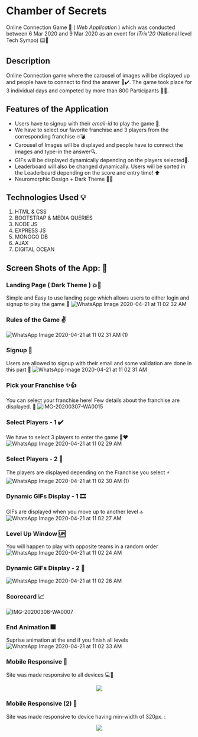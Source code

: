 
# Chamber of Secrets

Online Connection Game :space_invader: ( *Web Application* ) which was conducted between 6 Mar 2020 and 9 Mar 2020 as an event for *ITrix'20* (National level Tech Sympo) :keyboard::tada:

## Description
Online Connection game where the carousel of images will be displayed up and people have to connect to find the answer :100::heavy_check_mark:. The game took place for 3 individual days and competed by more than 800 Participants :busts_in_silhouette::fireworks:.

## Features of the Application
* Users have to signup with their *email-id* to play the game :e-mail:.
* We have to select our favorite franchise and 3 players from the corresponding franchise :fire::bomb:.
* Carousel of Images will be displayed and people have to connect the images and type-in the answer:mag:.
* GIFs will be displayed dynamically depending on the players selected:scroll:.
* Leaderboard will also be changed dynamically. Users will be sorted in the Leaderboard depending on the score and entry time! :arrow_up:
* Neuromorphic Design + Dark Theme :black_heart::100:

## Technologies Used :bulb:
1. HTML & CSS
2. BOOTSTRAP & MEDIA QUERIES
3. NODE JS
4. EXPRESS JS
5. MONOGO DB
6. AJAX
7. DIGITAL OCEAN

## Screen Shots of the App: :camera_flash:
### Landing Page ( Dark Theme )  :boom::black_heart:
Simple and Easy to use landing page which allows users to either login and signup to play the game :space_invader:
![WhatsApp Image 2020-04-21 at 11 02 32 AM](https://user-images.githubusercontent.com/56084840/79840238-49570800-83d3-11ea-89c1-9a07d67dc512.jpeg)
### Rules of the Game :v:
![WhatsApp Image 2020-04-21 at 11 02 31 AM (1)](https://user-images.githubusercontent.com/56084840/79840282-5542ca00-83d3-11ea-83b9-dfb91f4c2b77.jpeg)
### Signup :email:
Users are allowed to signup with their email and some validation are done in this part :metal:
![WhatsApp Image 2020-04-21 at 11 02 31 AM](https://user-images.githubusercontent.com/56084840/79840290-596ee780-83d3-11ea-96fe-c9faf688d99c.jpeg)
### Pick your Franchise :sparkles::+1:
You can select your franchise here! Few details about the franchise are displayed. :call_me_hand:
![IMG-20200307-WA0015](https://user-images.githubusercontent.com/56084840/79848246-765ce800-83de-11ea-9463-1f438a972e04.jpg)
### Select Players - 1 :heavy_check_mark:
We have to select 3 players to enter the game :100::hearts:
![WhatsApp Image 2020-04-21 at 11 02 29 AM](https://user-images.githubusercontent.com/56084840/79840302-5d9b0500-83d3-11ea-9e9b-c1231d6b3e67.jpeg)
### Select Players - 2 :tada:
The players are displayed depending on the Franchise you select :zap:
![WhatsApp Image 2020-04-21 at 11 02 30 AM (1)](https://user-images.githubusercontent.com/56084840/79840307-5ffd5f00-83d3-11ea-8f76-841ac7139a76.jpeg)
### Dynamic GIFs Display - 1 :film_strip:
GIFs are displayed when you move up to another level :top:
![WhatsApp Image 2020-04-21 at 11 02 27 AM](https://user-images.githubusercontent.com/56084840/79840328-668bd680-83d3-11ea-8545-87b1d181edcf.jpeg)
### Level Up Window  :up:
You will happen to play with opposite teams in a random order
![WhatsApp Image 2020-04-21 at 11 02 24 AM](https://user-images.githubusercontent.com/56084840/79840380-73a8c580-83d3-11ea-8e36-24aef2718aec.jpeg)
### Dynamic GIFs Display - 2 :movie_camera:
![WhatsApp Image 2020-04-21 at 11 02 26 AM](https://user-images.githubusercontent.com/56084840/79840376-72779880-83d3-11ea-8590-17be6bd65d7c.jpeg)
### Scorecard :chart_with_upwards_trend:
![IMG-20200308-WA0007](https://user-images.githubusercontent.com/56084840/79848255-78bf4200-83de-11ea-8d83-71af8826e6e5.jpg)
### End Animation :fireworks:
Suprise animation at the end if you finish all levels
![WhatsApp Image 2020-04-21 at 11 02 33 AM](https://user-images.githubusercontent.com/56084840/79840372-71df0200-83d3-11ea-9de9-bba6e5024683.jpeg)
### Mobile Responsive :iphone:
Site was made responsive to all devices :computer::iphone:
<p align = "center">
<img src = "https://user-images.githubusercontent.com/56084840/79840364-6f7ca800-83d3-11ea-88b7-d3587f75ce65.jpeg">
  </p>

### Mobile Responsive (2) :iphone:
Site was made responsive to device having min-width of 320px. :
  <p align = "center">
<img  src = "https://user-images.githubusercontent.com/56084840/79840370-71466b80-83d3-11ea-9398-7c27156900e0.jpeg">
</p>
